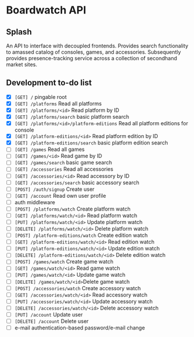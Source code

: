 # Boardwatch API

## Splash
An API to interface with decoupled frontends. Provides search functionality to amassed catalog of consoles, games, and accessories. Subsequently provides presence-tracking service across a collection of secondhand market sites.

## Development to-do list
- [x] `[GET] /` pingable root
- [x] `[GET] /platforms` Read all platforms
- [x] `[GET] /platforms/<id>` Read platform by ID
- [x] `[GET] /platforms/search` basic platform search
- [x] `[GET] /platforms/<id>/platform-editions` Read all platform editions for console
- [x] `[GET] /platform-editions/<id>` Read platform edition by ID
- [x] `[GET] /platform-editions/search` basic platform edition search
- [ ] `[GET] /games` Read all games
- [ ] `[GET] /games/<id>` Read game by ID
- [ ] `[GET] /games/search` basic game search
- [ ] `[GET] /accessories` Read all accessories
- [ ] `[GET] /accessories/<id>` Read accessory by ID
- [ ] `[GET] /accessories/search` basic accessory search
- [ ] `[POST] /auth/signup` Create user
- [ ] `[GET] /account` Read own user profile
- [ ] auth middleware
- [ ] `[POST] /platforms/watch` Create platform watch
- [ ] `[GET] /platforms/watch/<id>` Read platform watch
- [ ] `[PUT] /platforms/watch/<id>` Update platform watch
- [ ] `[DELETE] /platforms/watch/<id>` Delete platform watch
- [ ] `[POST] /platform-editions/watch` Create edition watch
- [ ] `[GET] /platform-editions/watch/<id>` Read edition watch
- [ ] `[PUT] /platform-editions/watch/<id>` Update edition watch
- [ ] `[DELETE] /platform-editions/watch/<id>` Delete edition watch
- [ ] `[POST] /games/watch` Create game watch
- [ ] `[GET] /games/watch/<id>` Read game watch
- [ ] `[PUT] /games/watch/<id>` Update game watch
- [ ] `[DELETE] /games/watch/<id>`Delete game watch
- [ ] `[POST] /accessories/watch` Create accessory watch
- [ ] `[GET] /accessories/watch/<id>` Read accessory watch
- [ ] `[PUT] /accessories/watch/<id>` Update accessory watch
- [ ] `[DELETE] /accessories/watch/<id>` Delete accessory watch
- [ ] `[PUT] /account` Update user
- [ ] `[DELETE] /account` Delete user
- [ ] e-mail authentication-based password/e-mail change
